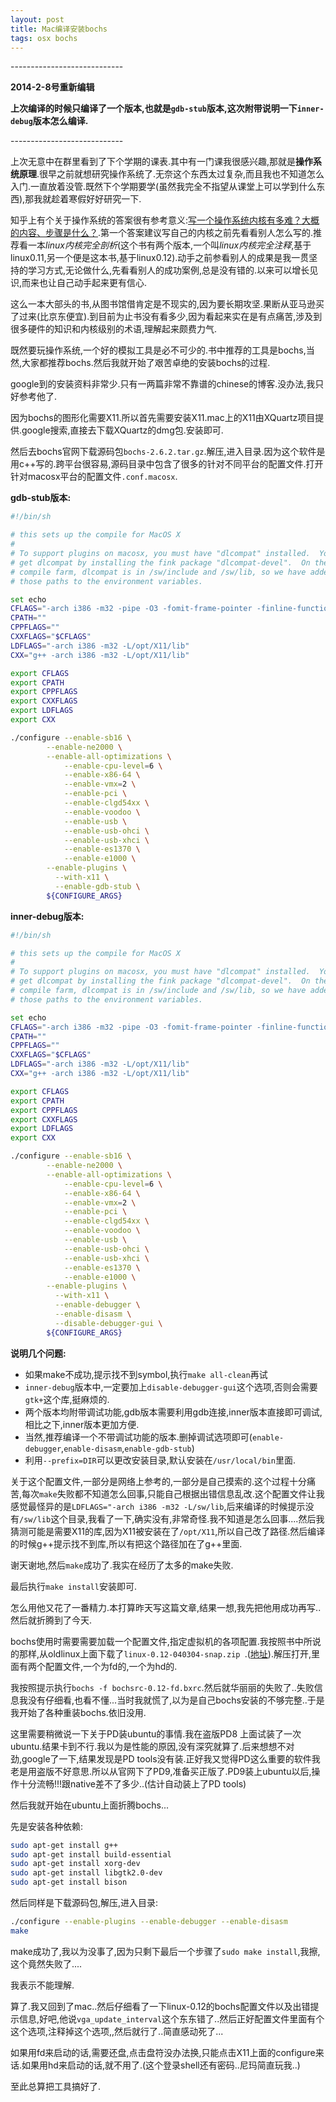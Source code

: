 ```yaml
---
layout: post
title: Mac编译安装bochs
tags: osx bochs 
---
```


\-\-\-\-\-\-\-\-\-\-\-\-\-\-\-\-\-\-\-\-\-\-\-\-\-\-\-\-

**2014-2-8号重新编辑**

**上次编译的时候只编译了一个版本,也就是`gdb-stub`版本,这次附带说明一下`inner-debug`版本怎么编译.**

\-\-\-\-\-\-\-\-\-\-\-\-\-\-\-\-\-\-\-\-\-\-\-\-\-\-\-\-


上次无意中在群里看到了下个学期的课表.其中有一门课我很感兴趣,那就是**操作系统原理**.很早之前就想研究操作系统了.无奈这个东西太过复杂,而且我也不知道怎么入门.一直放着没管.既然下个学期要学(虽然我完全不指望从课堂上可以学到什么东西),那我就趁着寒假好好研究一下.

知乎上有个关于操作系统的答案很有参考意义:[写一个操作系统内核有多难？大概的内容、步骤是什么？](http://www.zhihu.com/question/22463820).第一个答案建议写自己的内核之前先看看别人怎么写的.推荐看一本*linux内核完全剖析*(这个书有两个版本,一个叫*linux内核完全注释*,基于linux0.11,另一个便是这本书,基于linux0.12).动手之前参看别人的成果是我一贯坚持的学习方式,无论做什么,先看看别人的成功案例,总是没有错的.以来可以增长见识,而来也让自己动手起来更有信心.



这么一本大部头的书,从图书馆借肯定是不现实的,因为要长期攻坚.果断从亚马逊买了过来(比京东便宜).到目前为止书没有看多少,因为看起来实在是有点痛苦,涉及到很多硬件的知识和内核级别的术语,理解起来颇费力气.

既然要玩操作系统,一个好的模拟工具是必不可少的.书中推荐的工具是bochs,当然,大家都推荐bochs.然后我就开始了艰苦卓绝的安装bochs的过程.

google到的安装资料非常少.只有一两篇非常不靠谱的chinese的博客.没办法,我只好参考他了.

因为bochs的图形化需要X11.所以首先需要安装X11.mac上的X11由XQuartz项目提供.google搜索,直接去下载XQuartz的dmg包.安装即可.

然后去bochs官网下载源码包`bochs-2.6.2.tar.gz`.解压,进入目录.因为这个软件是用c++写的.跨平台很容易,源码目录中包含了很多的针对不同平台的配置文件.打开针对macosx平台的配置文件`.conf.macosx`.

**gdb-stub版本:**

```bash
#!/bin/sh

# this sets up the compile for MacOS X
#
# To support plugins on macosx, you must have "dlcompat" installed.  You can
# get dlcompat by installing the fink package "dlcompat-devel".  On the SF
# compile farm, dlcompat is in /sw/include and /sw/lib, so we have added
# those paths to the environment variables.

set echo
CFLAGS="-arch i386 -m32 -pipe -O3 -fomit-frame-pointer -finline-functions -falign-loops=16 -falign-jumps=16 -falign-functions=16 -falign-labels=16 -falign-loops-max-skip=15 -falign-jumps-max-skip=15 -fprefetch-loop-arrays $CFLAGS"
CPATH=""
CPPFLAGS=""
CXXFLAGS="$CFLAGS"
LDFLAGS="-arch i386 -m32 -L/opt/X11/lib"
CXX="g++ -arch i386 -m32 -L/opt/X11/lib"

export CFLAGS
export CPATH
export CPPFLAGS
export CXXFLAGS
export LDFLAGS
export CXX

./configure --enable-sb16 \
	    --enable-ne2000 \
	    --enable-all-optimizations \
            --enable-cpu-level=6 \
            --enable-x86-64 \
            --enable-vmx=2 \
            --enable-pci \
            --enable-clgd54xx \
            --enable-voodoo \
            --enable-usb \
            --enable-usb-ohci \
            --enable-usb-xhci \
            --enable-es1370 \
            --enable-e1000 \
	    --enable-plugins \
          --with-x11 \
          --enable-gdb-stub \
	    ${CONFIGURE_ARGS}
```


**inner-debug版本:**

```bash
#!/bin/sh

# this sets up the compile for MacOS X
#
# To support plugins on macosx, you must have "dlcompat" installed.  You can
# get dlcompat by installing the fink package "dlcompat-devel".  On the SF
# compile farm, dlcompat is in /sw/include and /sw/lib, so we have added
# those paths to the environment variables.

set echo
CFLAGS="-arch i386 -m32 -pipe -O3 -fomit-frame-pointer -finline-functions -falign-loops=16 -falign-jumps=16 -falign-functions=16 -falign-labels=16 -falign-loops-max-skip=15 -falign-jumps-max-skip=15 -fprefetch-loop-arrays $CFLAGS"
CPATH=""
CPPFLAGS=""
CXXFLAGS="$CFLAGS"
LDFLAGS="-arch i386 -m32 -L/opt/X11/lib"
CXX="g++ -arch i386 -m32 -L/opt/X11/lib"

export CFLAGS
export CPATH
export CPPFLAGS
export CXXFLAGS
export LDFLAGS
export CXX

./configure --enable-sb16 \
	    --enable-ne2000 \
	    --enable-all-optimizations \
            --enable-cpu-level=6 \
            --enable-x86-64 \
            --enable-vmx=2 \
            --enable-pci \
            --enable-clgd54xx \
            --enable-voodoo \
            --enable-usb \
            --enable-usb-ohci \
            --enable-usb-xhci \
            --enable-es1370 \
            --enable-e1000 \
	    --enable-plugins \
          --with-x11 \
          --enable-debugger \
          --enable-disasm \
          --disable-debugger-gui \
	    ${CONFIGURE_ARGS}
```

**说明几个问题:**

- 如果make不成功,提示找不到symbol,执行`make all-clean`再试
- `inner-debug`版本中,一定要加上`disable-debugger-gui`这个选项,否则会需要`gtk+`这个库,挺麻烦的.
- 两个版本均附带调试功能,gdb版本需要利用gdb连接,inner版本直接即可调试,相比之下,inner版本更加方便.
- 当然,推荐编译一个不带调试功能的版本.删掉调试选项即可(`enable-debugger`,`enable-disasm`,`enable-gdb-stub`)
- 利用`--prefix=DIR`可以更改安装目录,默认安装在`/usr/local/bin`里面.



关于这个配置文件,一部分是网络上参考的,一部分是自己摸索的.这个过程十分痛苦,每次`make`失败都不知道怎么回事,只能自己根据出错信息乱改.这个配置文件让我感觉最怪异的是`LDFLAGS="-arch i386 -m32 -L/sw/lib`,后来编译的时候提示没有`/sw/lib`这个目录,我看了一下,确实没有,非常奇怪.我不知道是怎么回事....然后我猜测可能是需要X11的库,因为X11被安装在了`/opt/X11`,所以自己改了路径.然后编译的时候g++提示找不到库,所以有把这个路径加在了g++里面.

谢天谢地,然后`make`成功了.我实在经历了太多的make失败.

最后执行`make install`安装即可.

怎么用他又花了一番精力.本打算昨天写这篇文章,结果一想,我先把他用成功再写..然后就折腾到了今天.

bochs使用时需要需要加载一个配置文件,指定虚拟机的各项配置.我按照书中所说的那样,从oldlinux上面下载了`linux-0.12-040304-snap.zip `.([地址](http://oldlinux.org/Linux.old/bochs-images/)).解压打开,里面有两个配置文件,一个为fd的,一个为hd的.

我按照提示执行`bochs -f bochsrc-0.12-fd.bxrc`.然后就华丽丽的失败了..失败信息我没有仔细看,也看不懂...当时我就慌了,以为是自己bochs安装的不够完整..于是我开始了各种重装bochs.依旧没用.

这里需要稍微说一下关于PD装ubuntu的事情.我在盗版PD8 上面试装了一次ubuntu.结果卡到不行.我以为是性能的原因,没有深究就算了.后来想想不对劲,google了一下,结果发现是PD tools没有装.正好我又觉得PD这么重要的软件我老是用盗版不好意思.所以从官网下了PD9,准备买正版了.PD9装上ubuntu以后,操作十分流畅!!!跟native差不了多少..(估计自动装上了PD tools)

然后我就开始在ubuntu上面折腾bochs...

先是安装各种依赖:

```bash
sudo apt-get install g++
sudo apt-get install build-essential
sudo apt-get install xorg-dev
sudo apt-get install libgtk2.0-dev
sudo apt-get install bison
```

然后同样是下载源码包,解压,进入目录:

```bash
./configure --enable-plugins --enable-debugger --enable-disasm
make
```

make成功了,我以为没事了,因为只剩下最后一个步骤了``` sudo make install ```,我擦,这个竟然失败了....

我表示不能理解.

算了.我又回到了mac..然后仔细看了一下linux-0.12的bochs配置文件以及出错提示信息,好吧,他说`vga_update_interval`这个东东错了..然后正好配置文件里面有个这个选项,注释掉这个选项,,然后就行了..简直感动死了...

如果用fd来启动的话,需要还盘,点击盘符没办法换,只能点击X11上面的configure来话.如果用hd来启动的话,就不用了.(这个登录shell还有密码..尼玛简直玩我..)

至此总算把工具搞好了.





